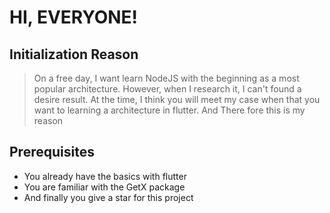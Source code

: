 # HI, EVERYONE!

## Initialization Reason

> On a free day, I want learn NodeJS with the beginning as a most popular architecture. However, when I research it, I can't found a desire result. At the time, I think you will meet my case when that you want to learning a architecture in flutter. And There fore this is my reason 


## Prerequisites

- You already have the basics with flutter
- You are familiar with the GetX package
- And finally you give a star for this project
